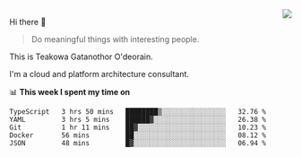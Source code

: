 <img align="right" src="https://github-readme-stats.vercel.app/api?username=Teakowa&show_icons=true&icon_color=2f80ed&text_color=718096&bg_color=ffffff&hide_title=true" />

Hi there 👋

> Do meaningful things with interesting people.

This is Teakowa Gatanothor O'deorain.

I'm a cloud and platform architecture consultant.

📊 **This week I spent my time on**
<!--START_SECTION:waka-->
```text
TypeScript   3 hrs 50 mins   ████████▒░░░░░░░░░░░░░░░░   32.76 % 
YAML         3 hrs 5 mins    ██████▓░░░░░░░░░░░░░░░░░░   26.38 % 
Git          1 hr 11 mins    ██▓░░░░░░░░░░░░░░░░░░░░░░   10.23 % 
Docker       56 mins         ██░░░░░░░░░░░░░░░░░░░░░░░   08.12 % 
JSON         48 mins         █▓░░░░░░░░░░░░░░░░░░░░░░░   06.94 % 
```
<!--END_SECTION:waka-->
